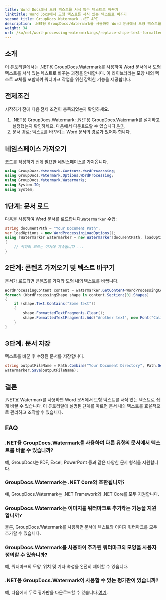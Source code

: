 ```yaml
---
title: Word Docs에서 도형 텍스트를 서식 있는 텍스트로 바꾸기
linktitle: Word Docs에서 도형 텍스트를 서식 있는 텍스트로 바꾸기
second_title: GroupDocs.Watermark .NET API
description: .NET용 GroupDocs.Watermark를 사용하여 Word 문서에서 도형 텍스트를 서식 있는 텍스트로 바꾸는 방법을 알아보세요. 문서 편집 기능을 쉽게 사용할 수 있습니다.
weight: 34
url: /ko/net/word-processing-watermarkings/replace-shape-text-formatted-text-word-docs/
---
```

## 소개
이 튜토리얼에서는 .NET용 GroupDocs.Watermark를 사용하여 Word 문서에서 도형 텍스트를 서식 있는 텍스트로 바꾸는 과정을 안내합니다. 이 라이브러리는 모양 내의 텍스트 교체를 포함하여 워터마크 작업을 위한 강력한 기능을 제공합니다.
## 전제조건
시작하기 전에 다음 전제 조건이 충족되었는지 확인하세요.
1.  .NET용 GroupDocs.Watermark: .NET용 GroupDocs.Watermark를 설치하고 설정했는지 확인하세요. 다음에서 다운로드할 수 있습니다.[여기](https://releases.groupdocs.com/Watermark/net/).
2. 문서 경로: 텍스트를 바꾸려는 Word 문서의 경로가 있어야 합니다.

## 네임스페이스 가져오기
코드를 작성하기 전에 필요한 네임스페이스를 가져옵니다.
```csharp
using GroupDocs.Watermark.Contents.WordProcessing;
using GroupDocs.Watermark.Options.WordProcessing;
using GroupDocs.Watermark.Watermarks;
using System.IO;
using System;
```
## 1단계: 문서 로드
 다음을 사용하여 Word 문서를 로드합니다.`Watermarker` 수업:
```csharp
string documentPath = "Your Document Path";
var loadOptions = new WordProcessingLoadOptions();
using (Watermarker watermarker = new Watermarker(documentPath, loadOptions))
{
    // 귀하의 코드는 여기에 계속됩니다 ...
}
```
## 2단계: 콘텐츠 가져오기 및 텍스트 바꾸기
문서가 로드되면 콘텐츠를 가져와 도형 내의 텍스트를 바꿉니다.
```csharp
WordProcessingContent content = watermarker.GetContent<WordProcessingContent>();
foreach (WordProcessingShape shape in content.Sections[0].Shapes)
{
    if (shape.Text.Contains("Some text"))
    {
        shape.FormattedTextFragments.Clear();
        shape.FormattedTextFragments.Add("Another text", new Font("Calibri", 19, FontStyle.Bold), Color.Red, Color.Aqua);
    }
}
```
## 3단계: 문서 저장
텍스트를 바꾼 후 수정된 문서를 저장합니다.
```csharp
string outputFileName = Path.Combine("Your Document Directory", Path.GetFileName(documentPath));
watermarker.Save(outputFileName);
```

## 결론
.NET용 Watermark를 사용하면 Word 문서에서 도형 텍스트를 서식 있는 텍스트로 쉽게 바꿀 수 있습니다. 이 튜토리얼에 설명된 단계를 따르면 문서 내의 텍스트를 효율적으로 관리하고 조작할 수 있습니다.

## FAQ
### .NET용 GroupDocs.Watermark를 사용하여 다른 유형의 문서에서 텍스트를 바꿀 수 있습니까?
예, GroupDocs는 PDF, Excel, PowerPoint 등과 같은 다양한 문서 형식을 지원합니다.
### GroupDocs.Watermark는 .NET Core와 호환됩니까?
예, GroupDocs.Watermark는 .NET Framework와 .NET Core를 모두 지원합니다.
### GroupDocs.Watermark는 이미지를 워터마크로 추가하는 기능을 지원합니까?
물론, GroupDocs.Watermark를 사용하면 문서에 텍스트와 이미지 워터마크를 모두 추가할 수 있습니다.
### GroupDocs.Watermark를 사용하여 추가된 워터마크의 모양을 사용자 정의할 수 있습니까?
예, 워터마크의 모양, 위치 및 기타 속성을 완전히 제어할 수 있습니다.
### .NET용 GroupDocs.Watermark에 사용할 수 있는 평가판이 있습니까?
 예, 다음에서 무료 평가판을 다운로드할 수 있습니다.[여기](https://releases.groupdocs.com/).